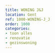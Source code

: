 ```yaml
---
title: WONING J&J
location: Gent
ref: 1000-WONING-J_J
order: 1000
categories:
- toon alles
- renovatie
- gezinswoning
---
```

